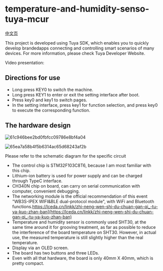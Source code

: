 # temperature-and-humidity-senso-tuya-mcur
[中文页](https://github.com/lin-kangkang/temperature-and-humidity-senso-tuya-mcur/blob/main/README_zh.md)

This project is developed using Tuya SDK, which enables you to quickly develop brandedapps connecting and controlling smart scenarios of many devices.
For more information, please check Tuya Developer Website.


Video presentation:

## Directions for use

- Long press KEY0 to switch the machine.
- Long press KEY1 to enter or exit the setting interface after boot.
- Press key0 and key1 to switch pages.
- In the setting interface, press key1 for function selection, and press key0 to execute the corresponding function.



## The hardware design

![61c946bee2bd0fbfcc09786e8bf4a04](https://user-images.githubusercontent.com/62596403/109381559-16946f00-7916-11eb-8e1d-841dfe77d1e0.jpg)

![65ea7a58b4f5b6314ac65d68243af2b](https://user-images.githubusercontent.com/62596403/109384244-77c43e80-7926-11eb-844c-c91bcdf67741.jpg)


Please refer to the schematic diagram for the specific circuit

- The control chip is STM32F103C8T6, because I am most familiar with this chip.
- Lithium-ion battery is used for power supply and can be charged through TypeC interface.
- CH340N chip on board, can carry on serial communication with computer, convenient debugging.
- The networking module is the official recommendation of this event "WB3S-IPEX WIFI&BLE dual-protocol module", with WiFi and Bluetooth functions.https://lceda.cn/linkk/zhi-neng-wen-shi-du-chuan-gan-qi_-tu-ya-kuo-zhan-ban](https://lceda.cn/linkk/zhi-neng-wen-shi-du-chuan-gan-qi_-tu-ya-kuo-zhan-ban)
- Temperature and humidity sensor is commonly used SHT30, at the same time around it for grooving treatment, as far as possible to reduce the interference of the board temperature on SHT30. However, in actual use, the measured temperature is still slightly higher than the real temperature.
- Display via an OLED screen.
- The board has two buttons and three LEDs.
- Even with all that hardware, the board is only 40mm X 40mm, which is pretty compact.

